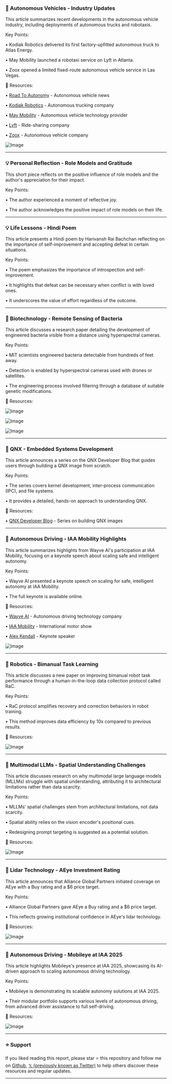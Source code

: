 ### 🚀 Autonomous Vehicles - Industry Updates

This article summarizes recent developments in the autonomous vehicle industry, including deployments of autonomous trucks and robotaxis.

Key Points:

• Kodiak Robotics delivered its first factory-upfitted autonomous truck to Atlas Energy.


• May Mobility launched a robotaxi service on Lyft in Atlanta.


• Zoox opened a limited fixed-route autonomous vehicle service in Las Vegas.


🔗 Resources:

• [Road To Autonomy](https://x.com/RoadToAutonomy) - Autonomous vehicle news


• [Kodiak Robotics](https://x.com/KodiakRobotics) - Autonomous trucking company


• [May Mobility](https://x.com/May_Mobility) - Autonomous vehicle technology provider


• [Lyft](https://x.com/lyft) - Ride-sharing company


• [Zoox](https://x.com/zoox) - Autonomous vehicle company


![Image](https://pbs.twimg.com/media/G00AokHWgAEm6Lp?format=jpg&name=small)


---

### 💡 Personal Reflection - Role Models and Gratitude

This short piece reflects on the positive influence of role models and the author's appreciation for their impact.

Key Points:

• The author experienced a moment of reflective joy.


• The author acknowledges the positive impact of role models on their life.



---

### 💡  Life Lessons - Hindi Poem

This article presents a Hindi poem by Harivansh Rai Bachchan reflecting on the importance of self-improvement and accepting defeat in certain situations.

Key Points:

• The poem emphasizes the importance of introspection and self-improvement.


•  It highlights that defeat can be necessary when conflict is with loved ones.


•  It underscores the value of effort regardless of the outcome.



---

### 🤖 Biotechnology - Remote Sensing of Bacteria

This article discusses a research paper detailing the development of engineered bacteria visible from a distance using hyperspectral cameras.

Key Points:

• MIT scientists engineered bacteria detectable from hundreds of feet away.


• Detection is enabled by hyperspectral cameras used with drones or satellites.


• The engineering process involved filtering through a database of suitable genetic modifications.


🔗 Resources:

![Image](https://pbs.twimg.com/media/G0kpoR2bIAARYHs?format=png&name=small)

![Image](https://pbs.twimg.com/media/G0kpoeVaMAUSwUB?format=png&name=360x360)

![Image](https://pbs.twimg.com/media/G0kpoojaoAA7SIu?format=png&name=small)


---

### 🤖 QNX - Embedded Systems Development

This article announces a series on the QNX Developer Blog that guides users through building a QNX image from scratch.

Key Points:

• The series covers kernel development, inter-process communication (IPC), and file systems.


• It provides a detailed, hands-on approach to understanding QNX.



🔗 Resources:

• [QNX Developer Blog](https://t.co/R7T0f948Or) - Series on building QNX images


---

### 🚀 Autonomous Driving - IAA Mobility Highlights

This article summarizes highlights from Wayve AI's participation at IAA Mobility, focusing on a keynote speech about scaling safe and intelligent autonomy.

Key Points:

• Wayve AI presented a keynote speech on scaling for safe, intelligent autonomy at IAA Mobility.


• The full keynote is available online.



🔗 Resources:

• [Wayve AI](https://x.com/wayve_ai) - Autonomous driving technology company


• [IAA Mobility](https://x.com/IAAmobility) - International motor show


• [Alex Kendall](https://x.com/alexgkendall) - Keynote speaker


![Image](https://pbs.twimg.com/amplify_video_thumb/1966496886904233984/img/dengGc7Qk-tyvvVq.jpg)

---

### 🤖 Robotics - Bimanual Task Learning

This article discusses a new paper on improving bimanual robot task performance through a human-in-the-loop data collection protocol called RaC.

Key Points:

• RaC protocol amplifies recovery and correction behaviors in robot training.


• This method improves data efficiency by 10x compared to previous results.



🔗 Resources:

![Image](https://pbs.twimg.com/amplify_video_thumb/1965760481232109568/img/ixdZNpLvhAehsZHV.jpg)


---

### 🤖 Multimodal LLMs - Spatial Understanding Challenges

This article discusses research on why multimodal large language models (MLLMs) struggle with spatial understanding, attributing it to architectural limitations rather than data scarcity.

Key Points:

• MLLMs’ spatial challenges stem from architectural limitations, not data scarcity.


• Spatial ability relies on the vision encoder's positional cues.


• Redesigning prompt targeting is suggested as a potential solution.


🔗 Resources:

![Image](https://pbs.twimg.com/media/G0gBdFnawAAvloX?format=jpg&name=small)


---

### 🚀 Lidar Technology - AEye Investment Rating

This article announces that Alliance Global Partners initiated coverage on AEye with a Buy rating and a $6 price target.

Key Points:

• Alliance Global Partners gave AEye a Buy rating and a $6 price target.


• This reflects growing institutional confidence in AEye's lidar technology.


🔗 Resources:

![Image](https://pbs.twimg.com/media/G0ljurZasAAlbuj?format=jpg&name=small)


---

### 🚀 Autonomous Driving - Mobileye at IAA 2025

This article highlights Mobileye's presence at IAA 2025, showcasing its AI-driven approach to scaling autonomous driving technology.

Key Points:

• Mobileye is demonstrating its scalable autonomy solutions at IAA 2025.


• Their modular portfolio supports various levels of autonomous driving, from advanced driver assistance to full self-driving.


🔗 Resources:

![Image](https://pbs.twimg.com/amplify_video_thumb/1966048989440090112/img/fmLlJKct8jI_BESj.jpg)


---

### ⭐️ Support

If you liked reading this report, please star ⭐️ this repository and follow me on [Github](https://github.com/Drix10), [𝕏 (previously known as Twitter)](https://x.com/DRIX_10_) to help others discover these resources and regular updates.

---